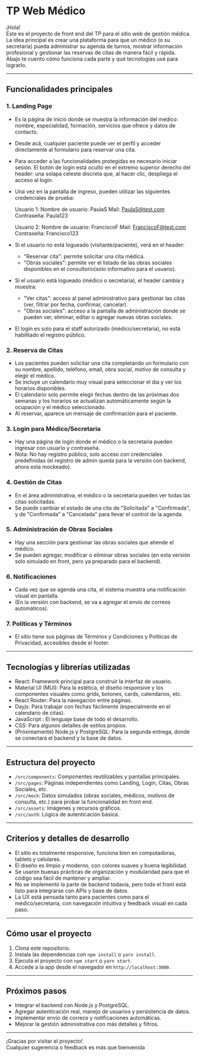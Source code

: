 # TP Web Médico

¡Hola!  
Este es el proyecto de front end del TP para el sitio web de gestión médica. La idea principal es crear una plataforma para que un médico (o su secretaria) pueda administrar su agenda de turnos, mostrar información profesional y gestionar las reservas de citas de manera fácil y rápida.  
Abajo te cuento cómo funciona cada parte y qué tecnologías usé para lograrlo.

---

##  Funcionalidades principales

### 1. Landing Page
- Es la página de inicio donde se muestra la información del médico: nombre, especialidad, formación, servicios que ofrece y datos de contacto.
- Desde acá, cualquier paciente puede ver el perfil y acceder directamente al formulario para reservar una cita.
- Para acceder a las funcionalidades protegidas es necesario iniciar sesión. El botón de login está oculto en el extremo superior derecho del header: una solapa celeste discreta que, al hacer clic, despliega el acceso al login.
- Una vez en la pantalla de ingreso, pueden utilizar las siguientes credenciales de prueba:

	Usuario 1:
	Nombre de usuario: PaulaS
	Mail: PaulaS@test.com
	Contraseña: Paula123
	
	Usuario 2:
	Nombre de usuario: FranciscoF
	Mail: FranciscoF@test.com
	Contraseña: Francisco123

- Si el usuario no está logueado (visitante/paciente), verá en el header:
  - "Reservar cita": permite solicitar una cita médica.
  - "Obras sociales": permite ver el listado de las obras sociales disponibles en el consultorio(solo informativo para el usuario).

- Si el usuario está logueado (médico o secretaria), el header cambia y muestra:
  - "Ver citas": acceso al panel administrativo para gestionar las citas (ver, filtrar por fecha, confirmar, cancelar).
  - "Obras sociales": acceso a la pantalla de administración donde se pueden ver, eliminar, editar o agregar nuevas obras sociales.

- El login es solo para el staff autorizado (médico/secretaria), no está habilitado el registro público.

### 2. Reserva de Citas
- Los pacientes pueden solicitar una cita completando un formulario con su nombre, apellido, teléfono, email, obra social, motivo de consulta y elegir el médico.
- Se incluye un calendario muy visual para seleccionar el día y ver los horarios disponibles.
- El calendario solo permite elegir fechas dentro de las próximas dos semanas y los horarios se actualizan automáticamente según la ocupación y el médico seleccionado.
- Al reservar, aparece un mensaje de confirmación para el paciente.

### 3. Login para Médico/Secretaria
- Hay una página de login donde el médico o la secretaria pueden ingresar con usuario y contraseña.
- Nota: No hay registro público, solo acceso con credenciales predefinidas (el registro de admin queda para la versión con backend, ahora esta mockeado).

### 4. Gestión de Citas
- En el área administrativa, el médico o la secretaria pueden ver todas las citas solicitadas.
- Se puede cambiar el estado de una cita de "Solicitada" a "Confirmada", y de "Confirmada" a "Cancelada" para llevar el control de la agenda.

### 5. Administración de Obras Sociales
- Hay una sección para gestionar las obras sociales que atiende el médico.
- Se pueden agregar, modificar o eliminar obras sociales (en esta versión solo simulado en front, pero ya preparado para el backend).

### 6. Notificaciones
- Cada vez que se agenda una cita, el sistema muestra una notificación visual en pantalla.
- (En la versión con backend, se va a agregar el envío de correos automáticos).

### 7. Políticas y Términos
- El sitio tiene sus páginas de Términos y Condiciones y Políticas de Privacidad, accesibles desde el footer.

---

## Tecnologías y librerías utilizadas

- React: Framework principal para construir la interfaz de usuario.
- Material UI (MUI): Para la estética, el diseño responsive y los componentes visuales como grids, botones, cards, calendarios, etc.
- React Router: Para la navegación entre páginas.
- Dayjs: Para trabajar con fechas fácilmente (especialmente en el calendario de citas).
- JavaScript : El lenguaje base de todo el desarrollo.
- CSS: Para algunos detalles de estilos propios.
- (Próximamente) Node.js y PostgreSQL: Para la segunda entrega, donde se conectará el backend y la base de datos.

---

## Estructura del proyecto

- `/src/components`: Componentes reutilizables y pantallas principales.
- `/src/pages`: Páginas independientes como Landing, Login, Citas, Obras Sociales, etc.
- `/src/mock`: Datos simulados (obras sociales, médicos, motivos de consulta, etc.) para probar la funcionalidad en front end.
- `/src/assets`: Imágenes y recursos gráficos.
- `/src/auth`: Lógica de autenticación básica.

---

## Criterios y detalles de desarrollo

- El sitio es totalmente responsive, funciona bien en computadoras, tablets y celulares.
- El diseño es limpio y moderno, con colores suaves y buena legibilidad.
- Se usaron buenas prácticas de organización y modularidad para que el código sea fácil de mantener y ampliar.
- No se implementó la parte de backend todavía, pero todo el front está listo para integrarse con APIs y base de datos.
- La UX está pensada tanto para pacientes como para el médico/secretaria, con navegación intuitiva y feedback visual en cada paso.

---

## Cómo usar el proyecto

1. Clona este repositorio.
2. Instala las dependencias con `npm install` o `yarn install`.
3. Ejecuta el proyecto con `npm start` o `yarn start`.
4. Accede a la app desde el navegador en `http://localhost:3000`.

---

## Próximos pasos

- Integrar el backend con Node.js y PostgreSQL.
- Agregar autenticación real, manejo de usuarios y persistencia de datos.
- Implementar envío de correos y notificaciones automáticas.
- Mejorar la gestión administrativa con más detalles y filtros.

---

¡Gracias por visitar el proyecto!  
Cualquier sugerencia o feedback es más que bienvenida 
